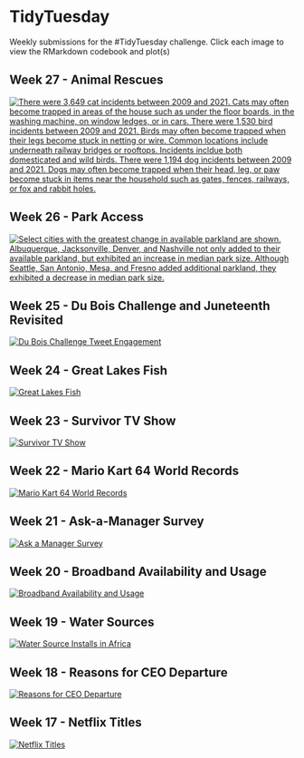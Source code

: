 # TidyTuesday
Weekly submissions for the #TidyTuesday challenge. Click each image to view the RMarkdown codebook and plot(s)

## Week 27 - Animal Rescues
[![There were 3,649 cat incidents between 2009 and 2021. Cats may often become trapped in areas of the house such as under the floor boards, in the washing machine, on window ledges, or in cars. There were 1,530 bird incidents between 2009 and 2021. Birds may often become trapped when their legs become stuck in netting or wire. Common locations include underneath railway bridges or rooftops. Incidents incldue both domesticated and wild birds.
There were 1,194 dog incidents between 2009 and 2021. Dogs may often become trapped when their head, leg, or paw become stuck in items near the household such as gates, fences, railways, or fox and rabbit holes. ](animal-rescues/animal_rescues_bigrams.png)](https://github.com/alipphardt/TidyTuesday/tree/main/animal-rescues)

## Week 26 - Park Access
[![Select cities with the greatest change in available parkland are shown. Albuquerque, Jacksonville, Denver, and Nashville not only added to their available parkland, but exhibited an increase in median park size. Although Seattle, San Antonio, Mesa, and Fresno added additional parkland, they exhibited a decrease in median park size.](park-access/parkland.png)](https://github.com/alipphardt/TidyTuesday/tree/main/park-access)

## Week 25 - Du Bois Challenge and Juneteenth Revisited
[![Du Bois Challenge Tweet Engagement](juneteenth/render/dubois-v2.png)](https://github.com/alipphardt/TidyTuesday/tree/main/juneteenth)

## Week 24 - Great Lakes Fish
[![Great Lakes Fish](great-lakes-fish/chubs.png)](https://github.com/alipphardt/TidyTuesday/tree/main/great-lakes-fish)

## Week 23 - Survivor TV Show
[![Survivor TV Show](survivor-tv-show/survivor.png)](https://github.com/alipphardt/TidyTuesday/tree/main/survivor-tv-show)

## Week 22 - Mario Kart 64 World Records
[![Mario Kart 64 World Records](mario-kart-world-records/mario-world-records.png)](https://github.com/alipphardt/TidyTuesday/tree/main/mario-kart-world-records)

## Week 21 - Ask-a-Manager Survey
[![Ask a Manager Survey](ask-a-manager/data-science-responses.png)](https://github.com/alipphardt/TidyTuesday/tree/main/ask-a-manager)

## Week 20 - Broadband Availability and Usage
[![Broadband Availability and Usage](broadband/broadband-disparities-md-counties.png)](https://github.com/alipphardt/TidyTuesday/tree/main/broadband)

## Week 19 - Water Sources
[![Water Source Installs in Africa](wpdx/africa-water-installations.gif)](https://github.com/alipphardt/TidyTuesday/tree/main/wpdx)

## Week 18 - Reasons for CEO Departure
[![Reasons for CEO Departure](ceo-departures/reasons-for-ceo-departure-by-gender.png)](https://github.com/alipphardt/TidyTuesday/tree/main/ceo-departures)

## Week 17 - Netflix Titles
[![Netflix Titles](netflix/netflix-shows-added-by-genre.png)](https://github.com/alipphardt/TidyTuesday/tree/main/netflix)
